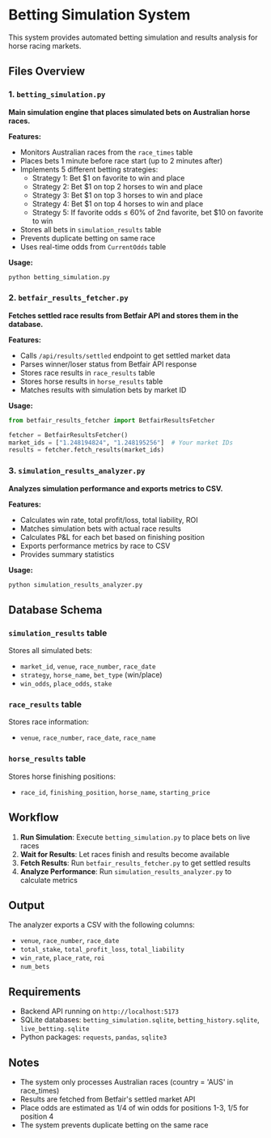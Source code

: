 # Betting Simulation System

This system provides automated betting simulation and results analysis for horse racing markets.

## Files Overview

### 1. `betting_simulation.py`
**Main simulation engine that places simulated bets on Australian horse races.**

**Features:**
- Monitors Australian races from the `race_times` table
- Places bets 1 minute before race start (up to 2 minutes after)
- Implements 5 different betting strategies:
  - Strategy 1: Bet $1 on favorite to win and place
  - Strategy 2: Bet $1 on top 2 horses to win and place  
  - Strategy 3: Bet $1 on top 3 horses to win and place
  - Strategy 4: Bet $1 on top 4 horses to win and place
  - Strategy 5: If favorite odds ≤ 60% of 2nd favorite, bet $10 on favorite to win
- Stores all bets in `simulation_results` table
- Prevents duplicate betting on same race
- Uses real-time odds from `CurrentOdds` table

**Usage:**
```bash
python betting_simulation.py
```

### 2. `betfair_results_fetcher.py`
**Fetches settled race results from Betfair API and stores them in the database.**

**Features:**
- Calls `/api/results/settled` endpoint to get settled market data
- Parses winner/loser status from Betfair API response
- Stores race results in `race_results` table
- Stores horse results in `horse_results` table
- Matches results with simulation bets by market ID

**Usage:**
```python
from betfair_results_fetcher import BetfairResultsFetcher

fetcher = BetfairResultsFetcher()
market_ids = ["1.248194824", "1.248195256"]  # Your market IDs
results = fetcher.fetch_results(market_ids)
```

### 3. `simulation_results_analyzer.py`
**Analyzes simulation performance and exports metrics to CSV.**

**Features:**
- Calculates win rate, total profit/loss, total liability, ROI
- Matches simulation bets with actual race results
- Calculates P&L for each bet based on finishing position
- Exports performance metrics by race to CSV
- Provides summary statistics

**Usage:**
```bash
python simulation_results_analyzer.py
```

## Database Schema

### `simulation_results` table
Stores all simulated bets:
- `market_id`, `venue`, `race_number`, `race_date`
- `strategy`, `horse_name`, `bet_type` (win/place)
- `win_odds`, `place_odds`, `stake`

### `race_results` table  
Stores race information:
- `venue`, `race_number`, `race_date`, `race_name`

### `horse_results` table
Stores horse finishing positions:
- `race_id`, `finishing_position`, `horse_name`, `starting_price`

## Workflow

1. **Run Simulation**: Execute `betting_simulation.py` to place bets on live races
2. **Wait for Results**: Let races finish and results become available
3. **Fetch Results**: Run `betfair_results_fetcher.py` to get settled results
4. **Analyze Performance**: Run `simulation_results_analyzer.py` to calculate metrics

## Output

The analyzer exports a CSV with the following columns:
- `venue`, `race_number`, `race_date`
- `total_stake`, `total_profit_loss`, `total_liability`
- `win_rate`, `place_rate`, `roi`
- `num_bets`

## Requirements

- Backend API running on `http://localhost:5173`
- SQLite databases: `betting_simulation.sqlite`, `betting_history.sqlite`, `live_betting.sqlite`
- Python packages: `requests`, `pandas`, `sqlite3`

## Notes

- The system only processes Australian races (country = 'AUS' in race_times)
- Results are fetched from Betfair's settled market API
- Place odds are estimated as 1/4 of win odds for positions 1-3, 1/5 for position 4
- The system prevents duplicate betting on the same race
